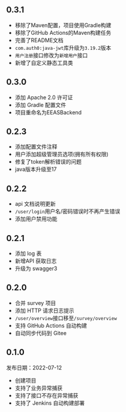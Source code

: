 ## 0.3.1

- 移除了Maven配置，项目使用Gradle构建
- 移除了GitHub Actions的Maven构建任务
- 完善了README文档
- `com.auth0:java-jwt`库升级为`3.19.2`版本
- `用户注册`接口修改为`新增用户`接口
- 新增了自定义静态工具类

## 0.3.0

- 添加 Apache 2.0 许可证
- 添加 Gradle 配置文件
- 项目重命名为EEASBackend

## 0.2.3

- 添加配置文件注释
- 用户添加超级管理员选项(拥有所有权限)
- 修复了token解析错误的问题
- java版本升级至17

## 0.2.2

- api 文档说明更新
- `/user/login`用户名/密码错误时不再产生错误
- 添加用户禁用功能

## 0.2.1

- 添加 log 表
- 新增API 获取日志
- 升级为 swagger3

## 0.2.0

- 合并 survey 项目
- 添加 HTTP 请求日志提示
- `/user/overview`接口移至`/survey/overview`
- 支持 GitHub Actions 自动构建
- 自动同步代码到 Gitee

## 0.1.0

发布日期：2022-07-12

- 创建项目
- 支持了业务异常捕获
- 支持了接口不存在异常捕获
- 支持了 Jenkins 自动构建部署
